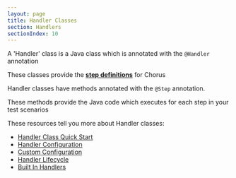```yaml
---
layout: page
title: Handler Classes
section: Handlers
sectionIndex: 10
---
```


A 'Handler' class is a Java class which is annotated with the `@Handler` annotation

These classes provide the **[step definitions](https://cukes.info/step-definitions.html)** for Chorus
 
Handler classes have methods annotated with the `@Step` annotation.

These methods provide the Java code which executes for each step in your test scenarios

These resources tell you more about Handler classes:

* [Handler Class Quick Start](/pages/Handlers/HandlerQuickStart)
* [Handler Configuration](/pages/Handlers/HandlerConfiguration)
* [Custom Configuration](/pages/Handlers/CustomConfiguration)
* [Handler Lifecycle](/pages/Handlers/HandlerLifecycle)
* [Built In Handlers](/pages/BuiltInHandlers/BuiltInHandlers)

